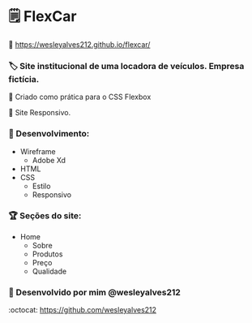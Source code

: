 # :spiral_notepad: FlexCar

:link: https://wesleyalves212.github.io/flexcar/

### :label: Site institucional de uma locadora de veículos. Empresa fictícia.

:page_facing_up: Criado como prática para o CSS Flexbox

:page_facing_up: Site Responsivo.

### :pushpin:	Desenvolvimento: 

* Wireframe
  * Adobe Xd 
* HTML
* CSS
  * Estilo
  * Responsivo    

### :trophy:  Seções do site:

* Home
  * Sobre
  * Produtos
  * Preço
  * Qualidade
  
### :construction:	Desenvolvido por mim @wesleyalves212
:octocat:	https://github.com/wesleyalves212
